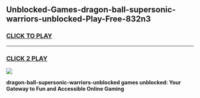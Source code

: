 
## Unblocked-Games-dragon-ball-supersonic-warriors-unblocked-Play-Free-832n3
<h3>
<a href="https://premium76.site?title=dragon-ball-supersonic-warriors-unblocked&ref=18A1">CLICK TO PLAY</a></h3>
<hr>

<h3>
<a href="https://premium76.site?title=dragon-ball-supersonic-warriors-unblocked&ref=18A1">CLICK 2 PLAY</a>
  
</h3>

<a href="https://premium76.site?title=dragon-ball-supersonic-warriors-unblocked&ref=18A1"><img src="https://clearcache.store/games.png"></a>


**dragon-ball-supersonic-warriors-unblocked games unblocked: Your Gateway to Fun and Accessible Online Gaming**
